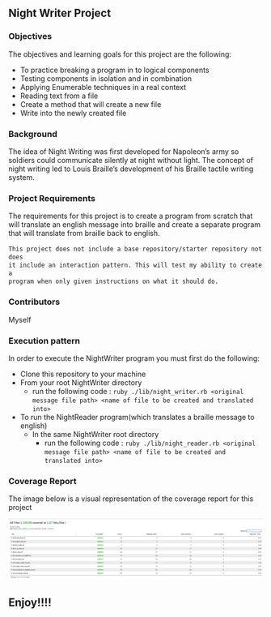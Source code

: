## Night Writer Project

### Objectives
The objectives and learning goals for this project are the following:
  * To practice breaking a program in to logical components
  * Testing components in isolation and in combination
  * Applying Enumerable techniques in a real context
  * Reading text from a file
  * Create a method that will create a new file
  * Write into the newly created file

### Background
The idea of Night Writing was first developed for Napoleon’s army so soldiers
could communicate silently at night without light. The concept of night writing
led to Louis Braille’s development of his Braille tactile writing system.

### Project Requirements
The requirements for this project is to create a program from scratch that will
translate an english message into braille and create a separate program that
will translate from braille back to english.
```
This project does not include a base repository/starter repository not does
it include an interaction pattern. This will test my ability to create a
program when only given instructions on what it should do.
```

### Contributors
Myself

### Execution pattern
In order to execute the NightWriter program you must
first do the following:
  * Clone this repository to your machine
  * From your root NightWriter directory
    * run the following code : ```ruby ./lib/night_writer.rb <original message file path> <name of file to be created and translated into>```
  * To run the NightReader program(which translates a braille message to english)
    * In the same NightWriter root directory
      * run the following code : ```ruby ./lib/night_reader.rb <original message file path> <name of file to be created and translated into>```


### Coverage Report
The image below is a visual representation of the coverage report for this
project

![alt text](coverage_report.png "Coverage Report")

## Enjoy!!!!
